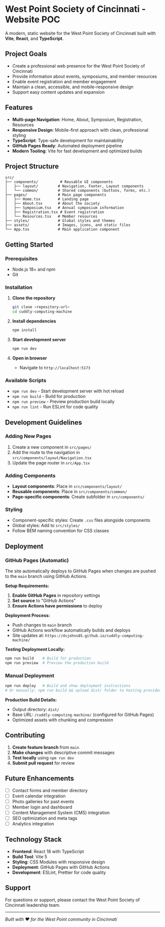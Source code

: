 # West Point Society of Cincinnati - Website POC

A modern, static website for the West Point Society of Cincinnati built with **Vite**, **React**, and **TypeScript**.

## Project Goals

- Create a professional web presence for the West Point Society of Cincinnati
- Provide information about events, symposiums, and member resources
- Enable event registration and member engagement
- Maintain a clean, accessible, and mobile-responsive design
- Support easy content updates and expansion

## Features

- **Multi-page Navigation**: Home, About, Symposium, Registration, Resources
- **Responsive Design**: Mobile-first approach with clean, professional styling
- **TypeScript**: Type-safe development for maintainability
- **GitHub Pages Ready**: Automated deployment pipeline
- **Modern Tooling**: Vite for fast development and optimized builds

## Project Structure

```
src/
├── components/          # Reusable UI components
│   ├── layout/         # Navigation, Footer, Layout components
│   └── common/         # Shared components (buttons, forms, etc.)
├── pages/              # Main page components
│   ├── Home.tsx        # Landing page
│   ├── About.tsx       # About the society
│   ├── Symposium.tsx   # Annual symposium information
│   ├── Registration.tsx # Event registration
│   └── Resources.tsx   # Member resources
├── styles/             # Global styles and themes
├── assets/             # Images, icons, and static files
└── App.tsx             # Main application component
```

## Getting Started

### Prerequisites

- Node.js 18+ and npm
- Git

### Installation

1. **Clone the repository**
   ```bash
   git clone <repository-url>
   cd cuddly-computing-machine
   ```

2. **Install dependencies**
   ```bash
   npm install
   ```

3. **Start development server**
   ```bash
   npm run dev
   ```

4. **Open in browser**
   - Navigate to `http://localhost:5173`

### Available Scripts

- `npm run dev` - Start development server with hot reload
- `npm run build` - Build for production
- `npm run preview` - Preview production build locally
- `npm run lint` - Run ESLint for code quality

## Development Guidelines

### Adding New Pages

1. Create a new component in `src/pages/`
2. Add the route to the navigation in `src/components/layout/Navigation.tsx`
3. Update the page router in `src/App.tsx`

### Adding Components

- **Layout components**: Place in `src/components/layout/`
- **Reusable components**: Place in `src/components/common/`
- **Page-specific components**: Create subfolder in `src/components/`

### Styling

- Component-specific styles: Create `.css` files alongside components
- Global styles: Add to `src/styles/`
- Follow BEM naming convention for CSS classes

## Deployment

### GitHub Pages (Automatic)

The site automatically deploys to GitHub Pages when changes are pushed to the `main` branch using GitHub Actions.

**Setup Requirements:**
1. **Enable GitHub Pages** in repository settings
2. **Set source** to "GitHub Actions" 
3. **Ensure Actions have permissions** to deploy

**Deployment Process:**
- Push changes to `main` branch
- GitHub Actions workflow automatically builds and deploys
- Site updates at: `https://dsjohns85.github.io/cuddly-computing-machine/`

**Testing Deployment Locally:**
```bash
npm run build    # Build for production
npm run preview  # Preview the production build
```

### Manual Deployment

```bash
npm run deploy   # Build and show deployment instructions
# Or manually: npm run build && upload dist/ folder to hosting provider
```

**Production Build Details:**
- Output directory: `dist/`
- Base URL: `/cuddly-computing-machine/` (configured for GitHub Pages)
- Optimized assets with chunking and compression

## Contributing

1. **Create feature branch** from `main`
2. **Make changes** with descriptive commit messages
3. **Test locally** using `npm run dev`
4. **Submit pull request** for review

## Future Enhancements

- [ ] Contact forms and member directory
- [ ] Event calendar integration
- [ ] Photo galleries for past events
- [ ] Member login and dashboard
- [ ] Content Management System (CMS) integration
- [ ] SEO optimization and meta tags
- [ ] Analytics integration

## Technology Stack

- **Frontend**: React 18 with TypeScript
- **Build Tool**: Vite 5
- **Styling**: CSS Modules with responsive design
- **Deployment**: GitHub Pages with GitHub Actions
- **Development**: ESLint, Prettier for code quality

## Support

For questions or support, please contact the West Point Society of Cincinnati leadership team.

---

*Built with ❤️ for the West Point community in Cincinnati*
